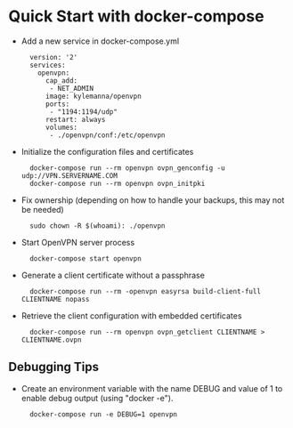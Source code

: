 # Quick Start with docker-compose

* Add a new service in docker-compose.yml

        version: '2'
        services:
          openvpn:
            cap_add:
             - NET_ADMIN
            image: kylemanna/openvpn
            ports:
             - "1194:1194/udp"
            restart: always
            volumes:
             - ./openvpn/conf:/etc/openvpn

* Initialize the configuration files and certificates

        docker-compose run --rm openvpn ovpn_genconfig -u udp://VPN.SERVERNAME.COM
        docker-compose run --rm openvpn ovpn_initpki
        
* Fix ownership (depending on how to handle your backups, this may not be needed)

        sudo chown -R $(whoami): ./openvpn

* Start OpenVPN server process

        docker-compose start openvpn

* Generate a client certificate without a passphrase

        docker-compose run --rm -openvpn easyrsa build-client-full CLIENTNAME nopass

* Retrieve the client configuration with embedded certificates

        docker-compose run --rm openvpn ovpn_getclient CLIENTNAME > CLIENTNAME.ovpn

## Debugging Tips

* Create an environment variable with the name DEBUG and value of 1 to enable debug output (using "docker -e").

        docker-compose run -e DEBUG=1 openvpn
